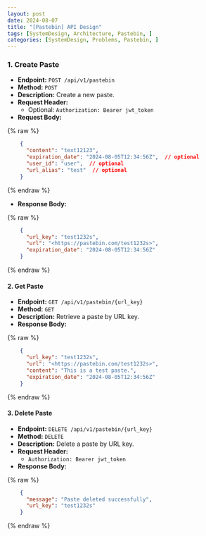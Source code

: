 ```yaml
---
layout: post
date: 2024-08-07
title: "[Pastebin] API Design"
tags: [SystemDesign, Architecture, Pastebin, ]
categories: [SystemDesign, Problems, Pastebin, ]
---
```



### 1. Create Paste

- **Endpoint:** `POST /api/v1/pastebin`
- **Method:** `POST`
- **Description:** Create a new paste.
- **Request Header:**
	- Optional: `Authorization: Bearer jwt_token`
- **Request Body:**


{% raw %}
```json
	{
	  "content": "text12123",
	  "expiration_date": "2024-08-05T12:34:56Z",  // optional
	  "user_id": "user",  // optional
	  "url_alias": "test"  // optional
	}
```
{% endraw %}


- **Response Body:**


{% raw %}
```json
	{
	  "url_key": "test1232s",
	  "url": "<https://pastebin.com/test1232s>",
	  "expiration_date": "2024-08-05T12:34:56Z"
	}
```
{% endraw %}



#### 2. Get Paste

- **Endpoint:** `GET /api/v1/pastebin/{url_key}`
- **Method:** `GET`
- **Description:** Retrieve a paste by URL key.
- **Response Body:**


{% raw %}
```json
	{
	  "url_key": "test1232s",
	  "url": "<https://pastebin.com/test1232s>",
	  "content": "This is a test paste.",
	  "expiration_date": "2024-08-05T12:34:56Z"
	}
```
{% endraw %}



#### 3. Delete Paste

- **Endpoint:** `DELETE /api/v1/pastebin/{url_key}`
- **Method:** `DELETE`
- **Description:** Delete a paste by URL key.
- **Request Header:**
	- `Authorization: Bearer jwt_token`
- **Response Body:**


{% raw %}
```json
	{
	  "message": "Paste deleted successfully",
	  "url_key": "test1232s"
	}
```
{% endraw %}


